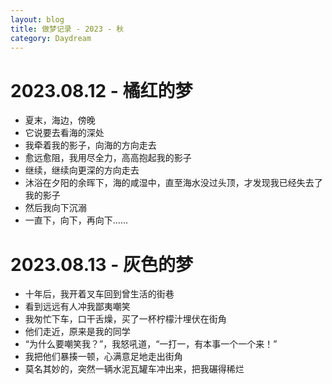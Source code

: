 ```yaml
---
layout: blog
title: 做梦记录 - 2023 - 秋
category: Daydream
---
```


# 2023.08.12 - 橘红的梦
- 夏末，海边，傍晚
- 它说要去看海的深处
- 我牵着我的影子，向海的方向走去
- 愈远愈阻，我用尽全力，高高抱起我的影子
- 继续，继续向更深的方向走去
- 沐浴在夕阳的余晖下，海的咸湿中，直至海水没过头顶，才发现我已经失去了我的影子
- 然后我向下沉溺
- 一直下，向下，再向下……

# 2023.08.13 - 灰色的梦
- 十年后，我开着叉车回到曾生活的街巷
- 看到远远有人冲我鄙夷嘲笑
- 我匆忙下车，口干舌燥，买了一杯柠檬汁埋伏在街角
- 他们走近，原来是我的同学
- “为什么要嘲笑我？”，我怒吼道，“一打一，有本事一个一个来！”
- 我把他们暴揍一顿，心满意足地走出街角
- 莫名其妙的，突然一辆水泥瓦罐车冲出来，把我碾得稀烂
